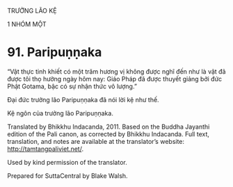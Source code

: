 TRƯỞNG LÃO KỆ

1 NHÓM MỘT

# 91\. Paripuṇṇaka

“Vật thực tinh khiết có một trăm hương vị không được nghĩ đến như là vật đã được tôi thọ hưởng ngày hôm nay: Giáo Pháp đã được thuyết giảng bởi đức Phật Gotama, bậc có sự nhận thức vô lượng.”

Đại đức trưởng lão Paripuṇṇaka đã nói lời kệ như thế.

Kệ ngôn của trưởng lão Paripuṇṇaka.

Translated by Bhikkhu Indacanda, 2011. Based on the Buddha Jayanthi edition of the Pali canon, as corrected by Bhikkhu Indacanda. Full text, translation, and notes are available at the translator’s website: http://tamtangpaliviet.net/.

Used by kind permission of the translator.

Prepared for SuttaCentral by Blake Walsh.